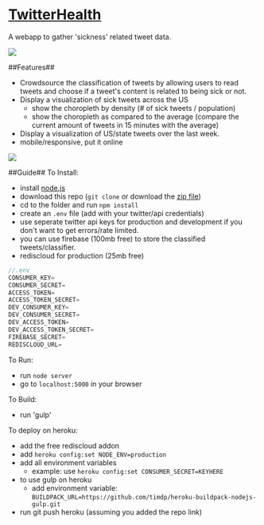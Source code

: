 [TwitterHealth](http://twitterhealth.herokuapp.com/)
============

A webapp to gather 'sickness' related tweet data.

![](http://i4.minus.com/ibmjeJLRAFCB0Q.png)

##Features##
- Crowdsource the classification of tweets by allowing users to read tweets and choose if a tweet's content is related to being sick or not.
- Display a visualization of sick tweets across the US
    - show the choropleth by density (# of sick tweets / population)
    - show the choropleth as compared to the average (compare the current amount of tweets in 15 minutes with the average)
- Display a visualization of US/state tweets over the last week. 
- mobile/responsive, put it online

![](http://i4.minus.com/ipnCkYM5zOHAB.png)

##Guide##
To Install:
- install [node.js](http://nodejs.org/)
- download this repo (`git clone` or download the [zip file](https://github.com/eltacodeldiablo/tweet-health.git))
- cd to the folder and run `npm install`
- create an `.env` file (add with your twitter/api credentials)
- use seperate twitter api keys for production and development if you don't want to get errors/rate limited.
- you can use firebase (100mb free) to store the classified tweets/classifier.
- rediscloud for production (25mb free)

```javascript
//.env
CONSUMER_KEY=
CONSUMER_SECRET=
ACCESS_TOKEN=
ACCESS_TOKEN_SECRET=
DEV_CONSUMER_KEY=
DEV_CONSUMER_SECRET=
DEV_ACCESS_TOKEN=
DEV_ACCESS_TOKEN_SECRET=
FIREBASE_SECRET=
REDISCLOUD_URL=
```

To Run:
- run `node server`
- go to `localhost:5000` in your browser

To Build:
- run 'gulp'

To deploy on heroku:
- add the free rediscloud addon
- add `heroku config:set NODE_ENV=production`
- add all environment variables
    - example: use `heroku config:set CONSUMER_SECRET=KEYHERE`
- to use gulp on heroku
    - add environment variable: `BUILDPACK_URL=https://github.com/timdp/heroku-buildpack-nodejs-gulp.git`
- run git push heroku (assuming you added the repo link)

